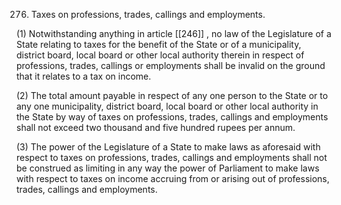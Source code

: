 276. Taxes on professions, trades, callings and employments.

(1) Notwithstanding anything in article [[246]] , no law of the Legislature of a State relating to taxes for the benefit of the State or of a municipality, district board, local board or other local authority therein in respect of professions, trades, callings or employments shall be invalid on the ground that it relates to a tax on income.

(2) The total amount payable in respect of any one person to the State or to any one municipality, district board, local board or other local authority in the State by way of taxes on professions, trades, callings and employments shall not exceed two thousand and five hundred rupees per annum.

(3) The power of the Legislature of a State to make laws as aforesaid with respect to taxes on professions, trades, callings and employments shall not be construed as limiting in any way the power of Parliament to make laws with respect to taxes on income accruing from or arising out of professions, trades, callings and employments.

